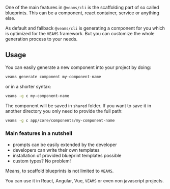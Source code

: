 [//]: # ({{#wrapWith "content-section"}})

[//]: #     ({{#wrapWith "grid-row"}})
[//]: #         ({{#wrapWith "grid-col" colClasses="is-col-tablet-l-8"}})

One of the main features in `@veams/cli` is the scaffolding part of so called blueprints. 
This can be a component, react container, service or anything else. 

As default and fallback `@veams/cli` is generating a component for you which is optimized for the `VEAMS` framework.
But you can customize the whole generation process to your needs. 

[//]: #         ({{/wrapWith}})
[//]: #     ({{/wrapWith}})

[//]: # ({{/wrapWith}})
[//]: # ({{#wrapWith "content-section"}})

[//]: #     ({{#wrapWith "grid-row"}})
[//]: #         ({{#wrapWith "grid-col" colClasses="is-col-mobile-l-6"}})

## Usage

You can easily generate a new component into your project by doing: 

``` bash
veams generate component my-component-name 
```

or in a shorter syntax:

``` bash 
veams -g c my-component-name
```

The component will be saved in `shared` folder. If you want to save it in another directory you only need to provide the full path: 

``` bash 
veams -g c app/core/components/my-component-name
```

[//]: #         ({{/wrapWith}})
[//]: #         ({{#wrapWith "grid-col" colClasses="is-col-mobile-l-6"}})
[//]: #             ({{> video }})
[//]: #         ({{/wrapWith}})
[//]: #     ({{/wrapWith}})

[//]: # ({{/wrapWith}})
[//]: # ({{#wrapWith "content-section"}})

[//]: #     ({{#wrapWith "grid-row"}})
[//]: #         ({{#wrapWith "grid-col" colClasses="is-col-tablet-l-8"}})

### Main features in a nutshell

- prompts can be easily extended by the developer
- developers can write their own templates
- installation of provided blueprint templates possible
- custom types? No problem!

Means, to scaffold blueprints is not limited to ``VEAMS``.

You can use it in React, Angular, Vue, `VEAMS` or even non javascript projects.

[//]: #         ({{/wrapWith}})
[//]: #     ({{/wrapWith}})

[//]: # ({{/wrapWith}})